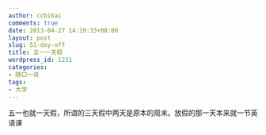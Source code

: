 ```yaml
---
author: ccbikai
comments: true
date: 2013-04-27 14:19:33+08:00
layout: post
slug: 51-day-off
title: 五一一天假
wordpress_id: 1231
categories:
- 随口一说
tags:
- 大学
---
```


五一也就一天假，所谓的三天假中两天是原本的周末。放假的那一天本来就一节英语课
